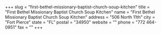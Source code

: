 +++
slug = "first-bethel-missionary-baptist-church-soup-kitchen"
title = "First Bethel Missionary Baptist Church Soup Kitchen"
name = "First Bethel Missionary Baptist Church Soup Kitchen"
address = "506 North 11th"
city = "Fort Pierce"
state = "FL"
postal = "34950"
website = ""
phone = "772 464-0951"
fax = ""
+++
